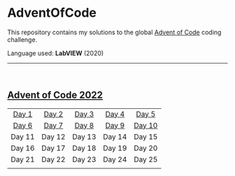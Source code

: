 # AdventOfCode
This repository contains my solutions to the global [Advent of Code](https://adventofcode.com/) coding challenge.

Language used: **LabVIEW** (2020)
<hr>
<br>

## [Advent of Code 2022](./source/2022/)
|     |     |     |     |     |
|:-:|:-:|:-:|:-:|:-:|
|[Day 1](./source/2022/Day%201%20-%20Calorie%20Counting/)|[Day 2](./source/2022/Day%202%20-%20Rock%20Paper%20Scissors/)|[Day 3](./source/2022/Day%203%20-%20Rucksack%20Reorganization/)|[Day 4](./source/2022/Day%204%20-%20Camp%20Cleanup/)|[Day 5](./source/2022/Day%205%20-%20Supply%20Stacks/)|
|[Day 6](./source/2022/Day%206%20-%20Tuning%20Trouble/)|[Day 7](./source/2022/Day%207%20-%20No%20Space%20Left%20On%20Device/)|[Day 8](./source/2022/Day%208%20-%20Treetop%20Tree%20House/)|[Day 9](./source/2022/Day%209%20-%20Rope%20Bridge/)|[Day 10](./source/2022/Day%2010%20-%20Cathode%20Ray%20Tube/)|
|Day 11|Day 12|Day 13|Day 14|Day 15|
|Day 16|Day 17|Day 18|Day 19|Day 20|
|Day 21|Day 22|Day 23|Day 24|Day 25|
||||||
